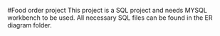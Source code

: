 #Food order project 
This project is a SQL project and needs MYSQL workbench to be used. 
All necessary SQL files can be found in the ER diagram folder.
